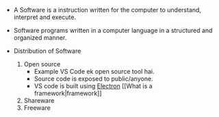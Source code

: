             

* A Software is a instruction written for the computer to understand, interpret and execute.

* Software programs written in a computer language in a structured and organized manner.

* Distribution of Software
	1. Open source
		* Example VS Code ek open source tool hai.
		* Source code is exposed to public/anyone.
		* VS code is built using  [Electron](https://en.wikipedia.org/wiki/Electron_(software_framework) "Electron (software framework)") [[What is a framework|framework]]
	2. Shareware
	3. Freeware